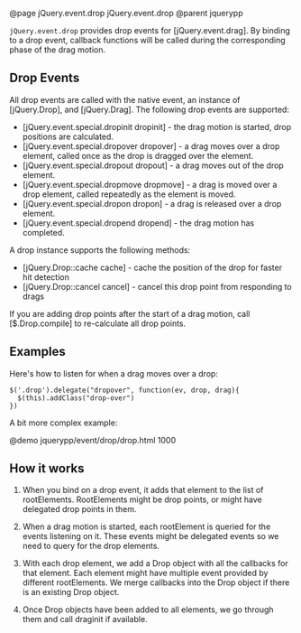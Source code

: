@page jQuery.event.drop jQuery.event.drop
@parent jquerypp

`jQuery.event.drop` provides drop events for [jQuery.event.drag]. By binding to a 
drop event, callback functions will be called during the corresponding phase of the drag motion.
 
## Drop Events

All drop events are called with the native event, an instance of [jQuery.Drop], and [jQuery.Drag]. The following
drop events are supported:

* [jQuery.event.special.dropinit dropinit] - the drag motion is started, drop positions are calculated.
* [jQuery.event.special.dropover dropover] - a drag moves over a drop element, called once as the drop is dragged over the element.
* [jQuery.event.special.dropout dropout] - a drag moves out of the drop element.
* [jQuery.event.special.dropmove dropmove] - a drag is moved over a drop element, called repeatedly as the element is moved.
* [jQuery.event.special.dropon dropon] - a drag is released over a drop element.
* [jQuery.event.special.dropend dropend] - the drag motion has completed.

A drop instance supports the following methods:

* [jQuery.Drop::cache cache] - cache the position of the drop for faster hit detection
* [jQuery.Drop::cancel cancel] - cancel this drop point from responding to drags

If you are adding drop points after the start of a drag motion, call [$.Drop.compile] to
re-calculate all drop points.

## Examples

Here's how to listen for when a drag moves over a drop:

    $('.drop').delegate("dropover", function(ev, drop, drag){
      $(this).addClass("drop-over")
    })

A bit more complex example:

@demo jquerypp/event/drop/drop.html 1000


## How it works

1. When you bind on a drop event, it adds that element to the list of rootElements.
  RootElements might be drop points, or might have delegated drop points in them.

2. When a drag motion is started, each rootElement is queried for the events listening on it.
  These events might be delegated events so we need to query for the drop elements.

3. With each drop element, we add a Drop object with all the callbacks for that element.
  Each element might have multiple event provided by different rootElements.  We merge
  callbacks into the Drop object if there is an existing Drop object.

4. Once Drop objects have been added to all elements, we go through them and call draginit
  if available.

